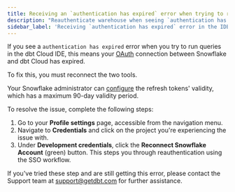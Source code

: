 ```yaml
---
title: Receiving an `authentication has expired` error when trying to run queries in the IDE.
description: "Reauthenticate warehouse when seeing `authentication has expired` error"
sidebar_label: 'Receiving `authentication has expired` error in the IDE'
---
```


If you see a `authentication has expired` error when you try to run queries in the dbt Cloud IDE, this means your [OAuth](/docs/cloud/manage-access/set-up-snowflake-oauth) connection between Snowflake and dbt Cloud has expired.

To fix this, you must reconnect the two tools.

Your Snowflake administrator can [configure](/docs/cloud/manage-access/set-up-snowflake-oauth#create-a-security-integration) the refresh tokens' validity, which has a maximum 90-day validity period.

To resolve the issue, complete the following steps:

1. Go to your **Profile settings** page, accessible from the navigation menu.
2. Navigate to **Credentials** and click on the project you're experiencing the issue with.
3. Under **Development credentials**, click the **Reconnect Snowflake Account** (green) button. This steps you through reauthentication using the SSO workflow. 

If you've tried these step and are still getting this error, please contact the Support team at support@getdbt.com for further assistance.
